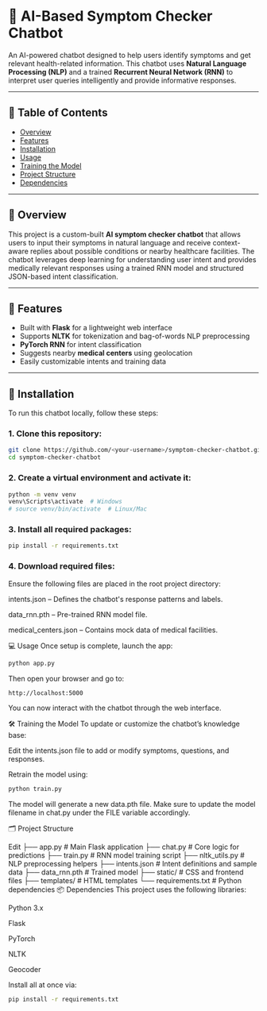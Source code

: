 # 🤖 AI-Based Symptom Checker Chatbot

An AI-powered chatbot designed to help users identify symptoms and get relevant health-related information. This chatbot uses **Natural Language Processing (NLP)** and a trained **Recurrent Neural Network (RNN)** to interpret user queries intelligently and provide informative responses.

---

## 📌 Table of Contents

- [Overview](#overview)
- [Features](#features)
- [Installation](#installation)
- [Usage](#usage)
- [Training the Model](#training-the-model)
- [Project Structure](#project-structure)
- [Dependencies](#dependencies)

---

## 🧠 Overview

This project is a custom-built **AI symptom checker chatbot** that allows users to input their symptoms in natural language and receive context-aware replies about possible conditions or nearby healthcare facilities. The chatbot leverages deep learning for understanding user intent and provides medically relevant responses using a trained RNN model and structured JSON-based intent classification.

---

## 🌟 Features

- Built with **Flask** for a lightweight web interface
- Supports **NLTK** for tokenization and bag-of-words NLP preprocessing
- **PyTorch RNN** for intent classification
- Suggests nearby **medical centers** using geolocation
- Easily customizable intents and training data

---

## 🚀 Installation

To run this chatbot locally, follow these steps:

### 1. Clone this repository:

```bash
git clone https://github.com/<your-username>/symptom-checker-chatbot.git
cd symptom-checker-chatbot
```
### 2. Create a virtual environment and activate it:
```bash
python -m venv venv
venv\Scripts\activate  # Windows
# source venv/bin/activate  # Linux/Mac
```

### 3. Install all required packages:
```bash
pip install -r requirements.txt
```

### 4. Download required files:
Ensure the following files are placed in the root project directory:

intents.json – Defines the chatbot's response patterns and labels.

data_rnn.pth – Pre-trained RNN model file.

medical_centers.json – Contains mock data of medical facilities.

💻 Usage
Once setup is complete, launch the app:

```bash
python app.py
```
Then open your browser and go to:

```bash
http://localhost:5000
```
You can now interact with the chatbot through the web interface.

🛠️ Training the Model
To update or customize the chatbot’s knowledge base:

Edit the intents.json file to add or modify symptoms, questions, and responses.

Retrain the model using:

```bash
python train.py
```
The model will generate a new data.pth file. Make sure to update the model filename in chat.py under the FILE variable accordingly.

🗂 Project Structure

Edit
├── app.py                  # Main Flask application
├── chat.py                 # Core logic for predictions
├── train.py                # RNN model training script
├── nltk_utils.py           # NLP preprocessing helpers
├── intents.json            # Intent definitions and sample data
├── data_rnn.pth            # Trained model
├── static/                 # CSS and frontend files
├── templates/              # HTML templates
└── requirements.txt        # Python dependencies
📦 Dependencies
This project uses the following libraries:

Python 3.x

Flask

PyTorch

NLTK

Geocoder

Install all at once via:

```bash
pip install -r requirements.txt
```
